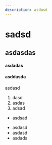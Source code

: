 ```yaml
---
description: asdasd
---
```


# sadsd

## asdasdas

#### asdadas

#### asddasda



asdasd

1. dasd
2. asdas
3. adsad

+ asdsad

* asdasd
* asdasd
* asdads



